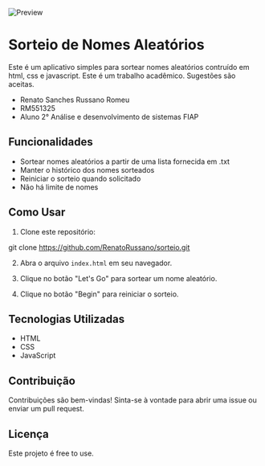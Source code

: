 ![Preview](/imagem/logo.png)

# Sorteio de Nomes Aleatórios

Este é um aplicativo simples para sortear nomes aleatórios contruído em html, css e javascript.
Este é um trabalho acadêmico. Sugestões são aceitas.

- Renato Sanches Russano Romeu
- RM551325
- Aluno 2° Análise e desenvolvimento de sistemas FIAP

## Funcionalidades

- Sortear nomes aleatórios a partir de uma lista fornecida em .txt
- Manter o histórico dos nomes sorteados
- Reiniciar o sorteio quando solicitado
- Não há limite de nomes

## Como Usar

1. Clone este repositório:

git clone https://github.com/RenatoRussano/sorteio.git

2. Abra o arquivo `index.html` em seu navegador.

3. Clique no botão "Let's Go" para sortear um nome aleatório.

4. Clique no botão "Begin" para reiniciar o sorteio.

## Tecnologias Utilizadas

- HTML
- CSS
- JavaScript

## Contribuição

Contribuições são bem-vindas! Sinta-se à vontade para abrir uma issue ou enviar um pull request.

## Licença

Este projeto é free to use.
